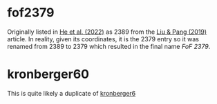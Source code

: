 
# fof2379

Originally listed in [He et al. (2022)](https://ui.adsabs.harvard.edu/abs/2022ApJS..262....7H/abstract) as 2389 from the
[Liu & Pang (2019)](https://ui.adsabs.harvard.edu/abs/2019ApJS..245...32L/abstract) article. In reality, given its coordinates,  it is the 2379 entry
so it was renamed from 2389 to 2379 which resulted in the final name _FoF 2379_.


# kronberger60

This is quite likely a duplicate of [kronberger6]()